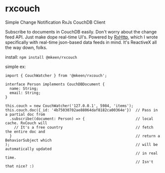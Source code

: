# rxcouch
Simple Change Notification RxJs CouchDB Client

Subscribe to documents in CouchDB easily. Don't worry about the change feed API. Just make dope real-time UI's. Powered by [RxHttp](https://github.com/mkeen/rxhttp), which I wrote specifically with real-time json-based data feeds in mind. It's ReactiveX all the way down, folks.

install: `npm install @mkeen/rxcouch`

simple ex: 

```
import { CouchWatcher } from '@mkeen/rxcouch';

interface Person implements CouchDBDocument {
  name: String;
  email: String;
}

this.couch = new CouchWatcher('127.0.0.1', 5984, 'items');
this.couch.doc({_id: '4b75030702ae88064daf8182ca00364e'})  // Pass in a partial doc from
  .subscribe((document: Person) => {                       // local cache. RxCouch will
    // It's a free country                                 // fetch the entire doc and
  }                                                        // return a BehaviorSubject which
);                                                         // will be automatically updated
                                                           // in real time.
                                                           // Isn't that nice? :)
